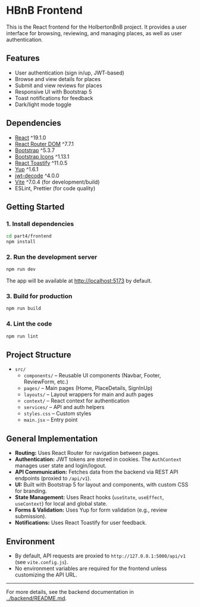 # HBnB Frontend

This is the React frontend for the HolbertonBnB project. It provides a user interface for browsing, reviewing, and managing places, as well as user authentication.

## Features

- User authentication (sign in/up, JWT-based)
- Browse and view details for places
- Submit and view reviews for places
- Responsive UI with Bootstrap 5
- Toast notifications for feedback
- Dark/light mode toggle

## Dependencies

- [React](https://react.dev/) ^19.1.0
- [React Router DOM](https://reactrouter.com/) ^7.7.1
- [Bootstrap](https://getbootstrap.com/) ^5.3.7
- [Bootstrap Icons](https://icons.getbootstrap.com/) ^1.13.1
- [React Toastify](https://fkhadra.github.io/react-toastify/) ^11.0.5
- [Yup](https://github.com/jquense/yup) ^1.6.1
- [jwt-decode](https://github.com/auth0/jwt-decode) ^4.0.0
- [Vite](https://vitejs.dev/) ^7.0.4 (for development/build)
- ESLint, Prettier (for code quality)

## Getting Started

### 1. Install dependencies

```sh
cd part4/frontend
npm install
```

### 2. Run the development server

```sh
npm run dev
```

The app will be available at [http://localhost:5173](http://localhost:5173) by default.

### 3. Build for production

```sh
npm run build
```

### 4. Lint the code

```sh
npm run lint
```

## Project Structure

- `src/`
  - `components/` – Reusable UI components (Navbar, Footer, ReviewForm, etc.)
  - `pages/` – Main pages (Home, PlaceDetails, SignInUp)
  - `layouts/` – Layout wrappers for main and auth pages
  - `context/` – React context for authentication
  - `services/` – API and auth helpers
  - `styles.css` – Custom styles
  - `main.jsx` – Entry point

## General Implementation

- **Routing:** Uses React Router for navigation between pages.
- **Authentication:** JWT tokens are stored in cookies. The `AuthContext` manages user state and login/logout.
- **API Communication:** Fetches data from the backend via REST API endpoints (proxied to `/api/v1`).
- **UI:** Built with Bootstrap 5 for layout and components, with custom CSS for branding.
- **State Management:** Uses React hooks (`useState`, `useEffect`, `useContext`) for local and global state.
- **Forms & Validation:** Uses Yup for form validation (e.g., review submission).
- **Notifications:** Uses React Toastify for user feedback.

## Environment

- By default, API requests are proxied to `http://127.0.0.1:5000/api/v1` (see `vite.config.js`).
- No environment variables are required for the frontend unless customizing the API URL.

---

For more details, see the backend documentation in [../backend/README.md](../backend/README.md).
